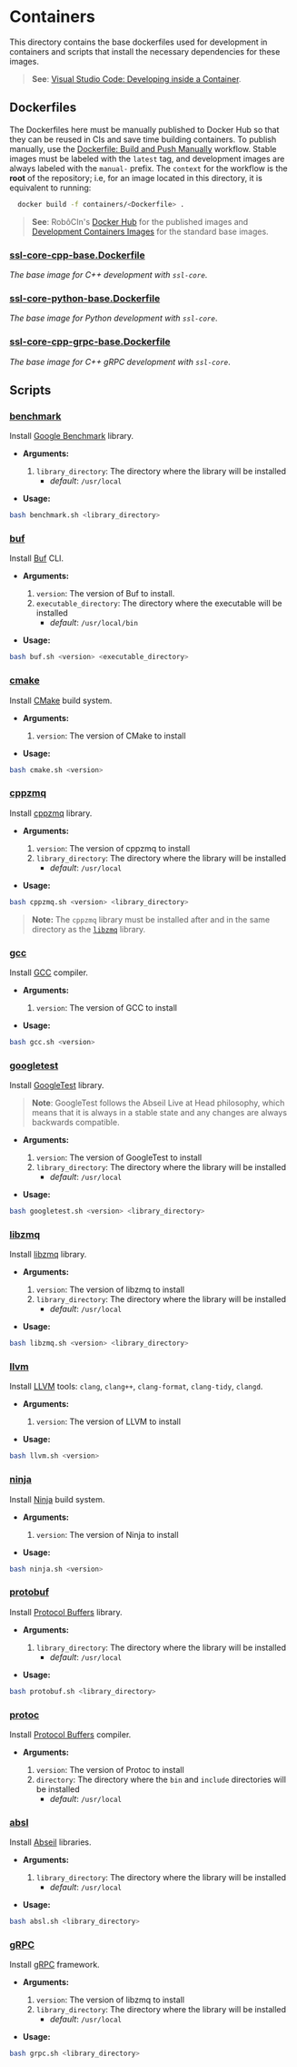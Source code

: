 # Containers

This directory contains the base dockerfiles used for development in containers and scripts that install the necessary dependencies for these images.

> **See**: [Visual Studio Code: Developing inside a Container](https://code.visualstudio.com/docs/devcontainers/containers).

## Dockerfiles

The Dockerfiles here must be manually published to Docker Hub so that they can be reused in CIs and save time building containers. To publish manually, use the [Dockerfile: Build and Push Manually](https://github.com/robocin/ssl-core/actions/workflows/dockerfile-build-and-push.yaml) workflow. Stable images must be labeled with the `latest` tag, and development images are always labeled with the `manual-` prefix. The `context` for the workflow is the **root** of the repository; i.e, for an image located in this directory, it is equivalent to running:

```bash
  docker build -f containers/<Dockerfile> .
```

> **See**: RobôCIn's [Docker Hub](https://hub.docker.com/u/robocin) for the published images and [Development Containers Images](https://github.com/devcontainers/images/tree/main/src) for the standard base images.

### [ssl-core-cpp-base.Dockerfile](ssl-core-cpp-base.Dockerfile)

_The base image for C++ development with `ssl-core`_.

### [ssl-core-python-base.Dockerfile](ssl-core-python-base.Dockerfile)

_The base image for Python development with `ssl-core`_.

### [ssl-core-cpp-grpc-base.Dockerfile](ssl-core-cpp-grpc-base.Dockerfile)

_The base image for C++ gRPC development with `ssl-core`_.

## Scripts

### [benchmark](scripts/benchmark.sh)

Install [Google Benchmark](https://github.com/google/benchmark) library.

- **Arguments:**

  1. `library_directory`: The directory where the library will be installed
       * *default*: `/usr/local`

- **Usage:**

```bash
bash benchmark.sh <library_directory>
```

### [buf](scripts/buf.sh)

Install [Buf](https://buf.build/docs/installation) CLI.

- **Arguments:**
  1. `version`: The version of Buf to install.
  2. `executable_directory`: The directory where the executable will be installed
       * *default*: `/usr/local/bin`

- **Usage:**

```bash
bash buf.sh <version> <executable_directory>
```

### [cmake](scripts/cmake.sh)

Install [CMake](https://cmake.org/) build system.

- **Arguments:**
  1. `version`: The version of CMake to install

- **Usage:**

```bash
bash cmake.sh <version>
```

### [cppzmq](scripts/cppzmq.sh)

Install [cppzmq](https://github.com/zeromq/cppzmq) library.

- **Arguments:**

  1. `version`: The version of cppzmq to install
  2. `library_directory`: The directory where the library will be installed
       * *default*: `/usr/local`

- **Usage:**

```bash
bash cppzmq.sh <version> <library_directory>
```

> **Note:** The `cppzmq` library must be installed after and in the same directory as the [`libzmq`](#libzmq) library.

### [gcc](scripts/gcc.sh)

Install [GCC](https://gcc.gnu.org/) compiler.

- **Arguments:**
  1. `version`: The version of GCC to install

- **Usage:**

```bash
bash gcc.sh <version>
```

### [googletest](scripts/googletest.sh)

Install [GoogleTest](https://github.com/google/googletest) library.

> **Note**: GoogleTest follows the Abseil Live at Head philosophy, which means that it is always in a stable state and any changes are always backwards compatible.

- **Arguments:**

  1. `version`: The version of GoogleTest to install
  2. `library_directory`: The directory where the library will be installed
       * *default*: `/usr/local`

- **Usage:**

```bash
bash googletest.sh <version> <library_directory>
```

### [libzmq](scripts/libzmq.sh)

Install [libzmq](https://github.com/zeromq/libzmq) library.

- **Arguments:**

  1. `version`: The version of libzmq to install
  2. `library_directory`: The directory where the library will be installed
       * *default*: `/usr/local`

- **Usage:**

```bash
bash libzmq.sh <version> <library_directory>
```

### [llvm](scripts/llvm.sh)

Install [LLVM](https://llvm.org/) tools: `clang`, `clang++`, `clang-format`, `clang-tidy`, `clangd`.

- **Arguments:**

  1. `version`: The version of LLVM to install

- **Usage:**

```bash
bash llvm.sh <version>
```

### [ninja](scripts/ninja.sh)

Install [Ninja](https://ninja-build.org/) build system.

- **Arguments:**

  1. `version`: The version of Ninja to install

- **Usage:**

```bash
bash ninja.sh <version>
```

### [protobuf](scripts/protobuf.sh)

Install [Protocol Buffers](https://developers.google.com/protocol-buffers) library.

- **Arguments:**

  1. `library_directory`: The directory where the library will be installed
       * *default*: `/usr/local`

- **Usage:**

```bash
bash protobuf.sh <library_directory>
```

### [protoc](scripts/protoc.sh)

Install [Protocol Buffers](https://developers.google.com/protocol-buffers) compiler.

- **Arguments:**

  1. `version`: The version of Protoc to install
  2. `directory`: The directory where the `bin` and `include` directories will be installed
       * *default*: `/usr/local`

### [absl](scripts/absl.sh)

Install [Abseil](https://abseil.io/) libraries.

- **Arguments:**

  1. `library_directory`: The directory where the library will be installed
       * *default*: `/usr/local`

- **Usage:**

```bash
bash absl.sh <library_directory>
```

### [gRPC](scripts/grpc.sh)

Install [gRPC](https://grpc.io/) framework.

- **Arguments:**

  1. `version`: The version of libzmq to install
  2. `library_directory`: The directory where the library will be installed
       * *default*: `/usr/local`

- **Usage:**

```bash
bash grpc.sh <library_directory>
```
